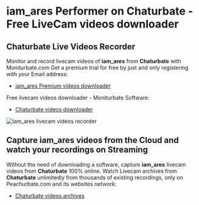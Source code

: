 # iam_ares Performer on Chaturbate - Free LiveCam videos downloader

## Chaturbate Live Videos Recorder

Monitor and record livecam videos of **iam_ares** from **Chaturbate** with Moniturbate.com
Get a premium trial for free by just and only registering with your Email address:
* [iam_ares Premium videos downloader](https://moniturbate.com/request-demo-licence-key.html)

Free livecam videos downloader - Moniturbate Software:
* [Chaturbate videos downloader](https://moniturbate.com/moniturbate-download-software.html)

![iam_ares livecam videos recorder](https://peachurnet.com/templates/moniturbate-software.png)


## Capture iam_ares videos from the Cloud and watch your recordings on Streaming

Without the need of downloading a software, capture **iam_ares** livecam videos from **Chaturbate** 100% online.
Watch Livecam archives from **Chaturbate** unlimitedly from thousands of existing recordings, only on Peachurbate.com and its websites network:
* [Chaturbate videos archives](https://peachurnet.com/)